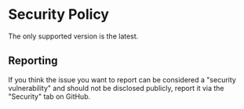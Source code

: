 # Security Policy

The only supported version is the latest.

## Reporting

If you think the issue you want to report can be considered a "security vulnerability" and should not be disclosed
publicly, report it via the "Security" tab on GitHub.
